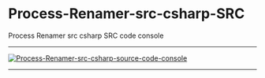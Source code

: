 # Process-Renamer-src-csharp-SRC
Process Renamer src csharp SRC code console

** **

<a href="https://ibb.co/ZBhFrcs"><img src="https://i.ibb.co/7nGZDrc/Process-Renamer-src-csharp-source-code-console.png" alt="Process-Renamer-src-csharp-source-code-console" border="0"></a>

** **
